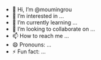 - 👋 Hi, I’m @moumingrou
- 👀 I’m interested in ...
- 🌱 I’m currently learning ...
- 💞️ I’m looking to collaborate on ...
- 📫 How to reach me ...
- 😄 Pronouns: ...
- ⚡ Fun fact: ...

<!---
moumingrou/moumingrou is a ✨ special ✨ repository because its `README.md` (this file) appears on your GitHub profile.
You can click the Preview link to take a look at your changes.
--->
